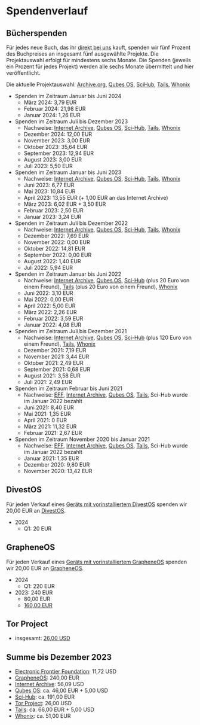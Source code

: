# Spendenverlauf

## Bücherspenden

Für jedes neue Buch, das ihr [direkt bei uns](https://shop.proxysto.re/category/7) kauft, spenden wir fünf Prozent des Buchpreises an insgesamt fünf ausgewählte Projekte. Die Projektauswahl erfolgt für mindestens sechs Monate. Die Spenden (jeweils ein Prozent für jedes Projekt) werden alle sechs Monate übermittelt und hier veröffentlicht.

Die aktuelle Projektauswahl: [Archive.org](https://archive.org/donate), [Qubes OS](https://www.qubes-os.org/donate/), [SciHub](https://de.wikipedia.org/wiki/Sci-Hub), [Tails](https://tails.net/donate/index.de.html), [Whonix](https://www.whonix.org/wiki/Donate)

* Spenden im Zeitraum Januar bis Juni 2024
  * März 2024: 3,79 EUR
  * Februar 2024: 21,98 EUR
  * Januar 2024: 1,26 EUR
* Spenden im Zeitraum Juli bis Dezember 2023
  * Nachweise: [Internet Archive](/assets/images/donations/2024-01/internet-archive.png), [Qubes OS](/assets/images/donations/2024-01/qubes-os.png), [Sci-Hub](/assets/images/donations/2024-01/sci-hub.png), [Tails](/assets/images/donations/2024-01/tails.png), [Whonix](/assets/images/donations/2024-01/whonix.png)
  * Dezember 2024: 12,00 EUR
  * November 2023: 3,00 EUR
  * Oktober 2023: 35,64 EUR
  * September 2023: 12,94 EUR
  * August 2023: 3,00 EUR
  * Juli 2023: 5,50 EUR
* Spenden im Zeitraum Januar bis Juni 2023
  * Nachweise: [Internet Archive](/assets/images/donations/2023-07/internet-archive.png), [Qubes OS](/assets/images/donations/2023-07/qubes-os.png), [Sci-Hub](/assets/images/donations/2023-07/sci-hub.png), [Tails](/assets/images/donations/2023-07/tails.png), [Whonix](/assets/images/donations/2023-07/whonix.png)
  * Juni 2023: 6,77 EUR
  * Mai 2023: 10,84 EUR
  * April 2023: 13,55 EUR (+ 1,00 EUR an das Internet Archive)
  * März 2023: 6,02 EUR + 3,50 EUR
  * Februar 2023: 2,50 EUR
  * Januar 2023: 3,24 EUR
* Spenden im Zeitraum Juli bis Dezember 2022
  * Nachweise: [Internet Archive](/assets/images/donations/2023-01/internet-archive.png), [Qubes OS](/assets/images/donations/2023-01/qubes-os.png), [Sci-Hub](/assets/images/donations/2023-01/sci-hub.png), [Tails](/assets/images/donations/2023-01/tails.png), [Whonix](/assets/images/donations/2023-01/whonix.png)
  * Dezember 2022: 7,69 EUR
  * November 2022: 0,00 EUR
  * Oktober 2022: 14,81 EUR
  * September 2022: 0,00 EUR
  * August 2022: 1,40 EUR
  * Juli 2022: 5,94 EUR
* Spenden im Zeitraum Januar bis Juni 2022
  * Nachweise: [Internet Archive](/assets/images/donations/2022-07/internet-archive.png), [Qubes OS](/assets/images/donations/2022-07/qubes-os.png), [Sci-Hub](/assets/images/donations/2022-07/sci-hub.png) (plus 20 Euro von einem Freund), [Tails](/assets/images/donations/2022-07/tails.png) (plus 20 Euro von einem Freund), [Whonix](/assets/images/donations/2022-07/whonix.png)
  * Juni 2022: 3,10 EUR
  * Mai 2022: 0,00 EUR
  * April 2022: 5,00 EUR
  * März 2022: 2,26 EUR
  * Februar 2022: 3,59 EUR
  * Januar 2022: 4,08 EUR
* Spenden im Zeitraum Juli bis Dezember 2021
  * Nachweise: [Internet Archive](/assets/images/donations/2022-01/internet-archive.png), [Qubes OS](/assets/images/donations/2022-01/qubes-os.png), [Sci-Hub](/assets/images/donations/2022-01/sci-hub.png) (plus 120 Euro von einem Freund), [Tails](/assets/images/donations/2022-01/tails.png), [Whonix](/assets/images/donations/2022-01/whonix.png)
  * Dezember 2021: 7,19 EUR
  * November 2021: 3,44 EUR
  * Oktober 2021: 2,49 EUR
  * September 2021: 0,68 EUR
  * August 2021: 3,58 EUR
  * Juli 2021: 2,49 EUR
* Spenden im Zeitraum Februar bis Juni 2021
  * Nachweise: [EFF](/assets/images/donations/2021-06/eff.png), [Internet Archive](/assets/images/donations/2021-06/internet-archive.png), [Qubes OS](/assets/images/donations/2021-06/qubes.png), [Tails](/assets/images/donations/2021-06/tails.png), Sci-Hub wurde im Januar 2022 bezahlt
  * Juni 2021: 8,40 EUR
  * Mai 2021: 1,35 EUR
  * April 2021: 0 EUR
  * März 2021: 11,32 EUR
  * Februar 2021: 2,67 EUR
* Spenden im Zeitraum November 2020 bis Januar 2021
  * Nachweise: [EFF](/assets/images/donations/2021-01/eff.png), [Internet Archive](/assets/images/donations/2021-01/internet-archive.png), [Qubes OS](/assets/images/donations/2021-01/qubes.png), [Tails](/assets/images/donations/2021-01/tails.png), Sci-Hub wurde im Januar 2022 bezahlt
  * Januar 2021: 1,35 EUR
  * Dezember 2020: 9,80 EUR
  * November 2020: 13,42 EUR

## DivestOS

Für jeden Verkauf eines [Geräts mit vorinstalliertem DivestOS](https://shop.proxysto.re/category/6) spenden wir 20,00 EUR an [DivestOS](https://divestos.org).

* 2024
  * Q1: 20 EUR

## GrapheneOS

Für jeden Verkauf eines [Geräts mit vorinstalliertem GrapheneOS](https://shop.proxysto.re/category/6) spenden wir 20,00 EUR an [GrapheneOS](https://grapheneos.org).

* 2024
  * Q1: 220 EUR
* 2023: 240 EUR
  * 80,00 EUR
  * [160,00 EUR](/assets/images/donations/2024-01/grapheneos.png)

## Tor Project

* insgesamt: [26,00 USD](/assets/images/donations/2024-01/tor-project.png)

## Summe bis Dezember 2023

 * [Electronic Frontier Foundation](https://www.eff.org/): 11,72 USD
 * [GrapheneOS](https://grapheneos.org/): 240,00 EUR
 * [Internet Archive](https://archive.org/): 56,09 USD
 * [Qubes OS](https://www.qubes-os.org/): ca. 46,00 EUR + 5,00 USD
 * [Sci-Hub](https://de.wikipedia.org/wiki/Sci-Hub): ca. 191,00 EUR
 * [Tor Project](https://www.torproject.org/): 26,00 USD
 * [Tails](https://tails.net): ca. 66,00 EUR + 5,00 USD
 * [Whonix](https://www.whonix.org/): ca. 51,00 EUR
